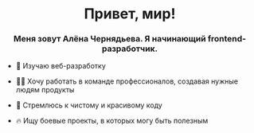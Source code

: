 <div align="center">
  <h1>Привет, мир!</h1>
</div>

### <div align="center">Меня зовут Алёна Чернядьева. Я начинающий frontend-разработчик.</div> 

- 🔭 Изучаю веб-разработку

- 🧑‍💻 Хочу работать в команде профессионалов, создавая нужные людям продукты

- 📝 Стремлюсь к чистому и красивому коду

- 🔥 Ищу боевые проекты, в которых могу быть полезным

<br/>

